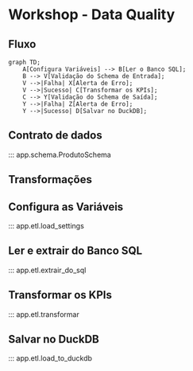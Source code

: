 # Workshop - Data Quality

## Fluxo

```mermaid
graph TD;
    A[Configura Variáveis] --> B[Ler o Banco SQL];
    B --> V[Validação do Schema de Entrada];
    V -->|Falha| X[Alerta de Erro];
    V -->|Sucesso| C[Transformar os KPIs];
    C --> Y[Validação do Schema de Saída];
    Y -->|Falha| Z[Alerta de Erro];
    Y -->|Sucesso| D[Salvar no DuckDB];
```

## Contrato de dados

::: app.schema.ProdutoSchema

## Transformações

## Configura as Variáveis
::: app.etl.load_settings

## Ler e extrair do Banco SQL
::: app.etl.extrair_do_sql

## Transformar os KPIs
::: app.etl.transformar

## Salvar no DuckDB
::: app.etl.load_to_duckdb
